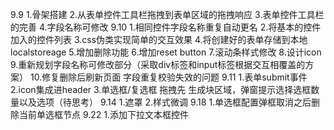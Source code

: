 9.9
    1.骨架搭建
    2.从表单控件工具栏拖拽到表单区域的拖拽响应
    3.表单控件工具栏的完善
    4.字段名称可修改
9.10
    1.相同控件字段名称重复自动更名
    2.将基本的控件加入的控件列表
    3.css伪类实现简单的交互效果
    4.将创建好的表单存储到本地localstoreage
    5.增加删除功能
    6.增加reset button
    7.滚动条样式修改
    8.设计icon
    9.重新规划字段名称可修改部分（采取div标签和input标签根据交互相覆盖的方案）
    10.修复删除后刷新页面 字段重复校验失效的问题
9.11
    1.表单submit事件
    2.icon集成进header
    3.单选框/复选框 拖拽先 生成块区域，弹窗提示选择选框数量以及选项（待思考）
9.14
    1.遮罩
    2.样式微调
9.18
    1.单选框配置弹框取消之后删除当前单选框节点
9.22
    1.添加下拉文本框控件